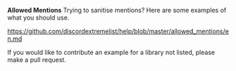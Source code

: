 **Allowed Mentions**
Trying to sanitise mentions? Here are some examples of what you should use.

<https://github.com/discordextremelist/help/blob/master/allowed_mentions/en.md>

If you would like to contribute an example for a library not listed, please make a pull request.
